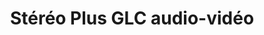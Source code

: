---
title: "Stéréo Plus GLC audio-vidéo"
url: /mont-laurier/stereo-plus-glc-audio-video/
shop: Elektronik
---